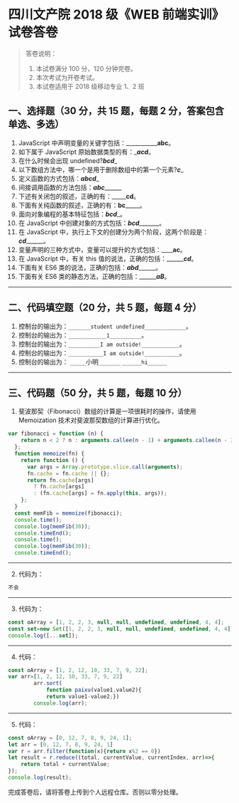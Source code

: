 # 四川文产院 2018 级《WEB 前端实训》试卷答卷

> 答卷说明：
> 1. 本试卷满分 100 分，120 分钟完卷。
> 2. 本次考试为开卷考试。
> 3. 本试卷适用于 2018 级移动专业 1、2 班

## 一、选择题（30 分，共 15 题，每题 2 分，答案包含单选、多选）

1. JavaScript 中声明变量的关键字包括：_____________abc__。
2. 如下属于 JavaScript 原始数据类型的有：______acd_____。
3. 在什么时候会出现 undefined?___bcd____
4. 以下数组方法中，哪一个是用于删除数组中的第一个元素?___c____
5. 定义函数的方式包括：___abcd____
6. 间接调用函数的方法包括：___abc_________
7. 下述有关闭包的叙述，正确的有：_________cd____。
8. 下面有关纯函数的叙述，正确的有：______bc___________。
9. 面向对象编程的基本特征包括：_________bcd__________。
10. 在 JavaScript 中创建对象的方式包括：___bcd__________。
11. 在 JavaScript 中，执行上下文的创建分为两个阶段，这两个阶段是：___cd_________。
12. 变量声明的三种方式中，变量可以提升的方式包括：______ac__。
13. 在 JavaScript 中，有关 this 值的说法，正确的包括：_________cd___。
14. 下面有关 ES6 类的说法，正确的包括：___abd_________。
15. 下面有关 ES6 类的静态方法，正确的包括：_________aB___。

------

## 二、代码填空题（20 分，共 5 题，每题 4 分）

1. 控制台的输出为：`_______student undefined_____________`。
2. 控制台的输出为：`____________1__________`。
3. 控制台的输出为：`__________I am outside!____________`。
4. 控制台的输出为：`___________I am outside!___________`。
5. 控制台的输出为：
    `_____`小明`_______`
    `______hi______`
-------

## 三、代码题（50 分，共 5 题，每题 10 分）

1. 斐波那契（Fibonacci）数组的计算是一项很耗时的操作，请使用 Memoization 技术对斐波那契数组的计算进行优化。

```js
var fibonacci = function (n) {
    return n < 2 ? n : arguments.callee(n - 1) + arguments.callee(n - 2);
  };
  function memoize(fn) {
    return function () {
      var args = Array.prototype.slice.call(arguments);
      fn.cache = fn.cache || {};
      return fn.cache[args]
        ? fn.cache[args]
        : (fn.cache[args] = fn.apply(this, args));
    };
  }
  const memFib = memoize(fibonacci);
  console.time();
  console.log(memFib(30));
  console.timeEnd();
  console.time();
  console.log(memFib(30));
  console.timeEnd();

```

-------

2. 代码为：

```html
不会
```

-------

3. 代码为：

```js
const oArray = [1, 2, 2, 3, null, null, undefined, undefined, 4, 4];
const set=new Set([1, 2, 2, 3, null, null, undefined, undefined, 4, 4]);
console.log([...set]);
```

-------

4. 代码：

```js
const oArray = [1, 2, 12, 10, 33, 7, 9, 22];
var arr=[1, 2, 12, 10, 33, 7, 9, 22]
        arr.sort(
            function paixu(value1,value2){
            return value1-value2;})
        console.log(arr);
```

-------

5. 代码：

```js
const oArray = [0, 12, 7, 8, 9, 24, 1];
let arr = [0, 12, 7, 8, 9, 24, 1]
var r = arr.filter(function(x){return x%2 == 0})
let result = r.reduce((total, currentValue, currentIndex, arr)=>{
	return total + currentValue;
});
console.log(result);
```





完成答卷后，请将答卷上传到个人远程仓库。否则以零分处理。

​        